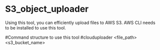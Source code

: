 # S3_object_uploader
Using this tool, you can efficiently upload files to AWS S3. 
AWS CLI needs to be installed to use this tool.

#Command structure to use this tool
#clouduploader <file_path> <s3_bucket_name>
